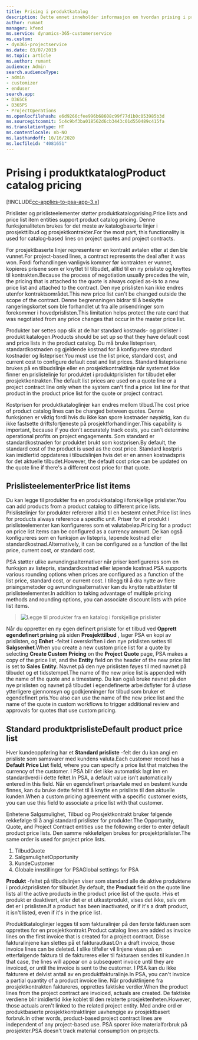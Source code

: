 ```yaml
---
title: Prising i produktkatalog
description: Dette emnet inneholder informasjon om hvordan prising i produktkatalogen fungerer i Dynamics 365 Project Service Automation (PSA).
author: rumant
manager: kfend
ms.service: dynamics-365-customerservice
ms.custom:
- dyn365-projectservice
ms.date: 03/07/2019
ms.topic: article
ms.author: rumant
audience: Admin
search.audienceType:
- admin
- customizer
- enduser
search.app:
- D365CE
- D365PS
- ProjectOperations
ms.openlocfilehash: e6d9266cfee996b68608c99f77d1b0c053985b3d
ms.sourcegitcommit: 5c4c9bf3ba018562d6cb3443c01d550489c415fa
ms.translationtype: HT
ms.contentlocale: nb-NO
ms.lasthandoff: 10/16/2020
ms.locfileid: "4081651"
---
```

# <a name="product-catalog-pricing"></a><span data-ttu-id="96697-103">Prising i produktkatalog</span><span class="sxs-lookup"><span data-stu-id="96697-103">Product catalog pricing</span></span> 

[!INCLUDE[cc-applies-to-psa-app-3.x](../includes/cc-applies-to-psa-app-3x.md)]


<span data-ttu-id="96697-104">Prislister og prislisteelementer støtter produktkatalogprising.</span><span class="sxs-lookup"><span data-stu-id="96697-104">Price lists and price list item entities support product catalog pricing.</span></span> <span data-ttu-id="96697-105">Denne funksjonaliteten brukes for det meste av katalogbaserte linjer i prosjekttilbud og prosjektkontrakter.</span><span class="sxs-lookup"><span data-stu-id="96697-105">For the most part, this functionality is used for catalog-based lines on project quotes and project contracts.</span></span>

<span data-ttu-id="96697-106">For prosjektbaserte linjer representerer en kontrakt avtalen etter at den ble vunnet.</span><span class="sxs-lookup"><span data-stu-id="96697-106">For project-based lines, a contract represents the deal after it was won.</span></span> <span data-ttu-id="96697-107">Fordi forhandlingen vanligvis kommer før kontrakten er vunnet, kopieres prisene som er knyttet til tilbudet, alltid til en ny prisliste og knyttes til kontrakten.</span><span class="sxs-lookup"><span data-stu-id="96697-107">Because the process of negotiation usually precedes the win, the pricing that is attached to the quote is always copied as-is to a new price list and attached to the contract.</span></span> <span data-ttu-id="96697-108">Den nye prislisten kan ikke endres utenfor kontraktsområdet.</span><span class="sxs-lookup"><span data-stu-id="96697-108">This new price list can't be changed outside the scope of the contract.</span></span> <span data-ttu-id="96697-109">Denne begrensningen bidrar til å beskytte rangeringskortet som ble forhandlet ut fra alle prisendringer som forekommer i hovedprislisten.</span><span class="sxs-lookup"><span data-stu-id="96697-109">This limitation helps protect the rate card that was negotiated from any price changes that occur in the master price list.</span></span>

<span data-ttu-id="96697-110">Produkter bør settes opp slik at de har standard kostnads- og prislister i produkt katalogen.</span><span class="sxs-lookup"><span data-stu-id="96697-110">Products should be set up so that they have default cost and price lists in the product catalog.</span></span> <span data-ttu-id="96697-111">Du må bruke listeprisen, standardkostnaden og gjeldende kostnad for å konfigurere standard kostnader og listepriser.</span><span class="sxs-lookup"><span data-stu-id="96697-111">You must use the list price, standard cost, and current cost to configure default cost and list prices.</span></span> <span data-ttu-id="96697-112">Standard listeprisene brukes på en tilbudslinje eller en prosjektkontraktlinje når systemet ikke finner en prislistelinje for produktet i produktprislisten for tilbudet eller prosjektkontrakten.</span><span class="sxs-lookup"><span data-stu-id="96697-112">The default list prices are used on a quote line or a project contract line only when the system can't find a price list line for that product in the product price list for the quote or project contract.</span></span>

<span data-ttu-id="96697-113">Kostprisen for produktkataloglinjer kan endres mellom tilbud.</span><span class="sxs-lookup"><span data-stu-id="96697-113">The cost price of product catalog lines can be changed between quotes.</span></span> <span data-ttu-id="96697-114">Denne funksjonen er viktig fordi hvis du ikke kan spore kostnader nøyaktig, kan du ikke fastsette driftsfortjeneste på prosjektforhandlinger.</span><span class="sxs-lookup"><span data-stu-id="96697-114">This capability is important, because if you don't accurately track costs, you can't determine operational profits on project engagements.</span></span> <span data-ttu-id="96697-115">Som standard er standardkostnaden for produktet brukt som kostprisen.</span><span class="sxs-lookup"><span data-stu-id="96697-115">By default, the standard cost of the product is used as the cost price.</span></span> <span data-ttu-id="96697-116">Standard kostpris kan imidlertid oppdateres i tilbudslinjen hvis det er en annen kostnadspris for det aktuelle tilbudet.</span><span class="sxs-lookup"><span data-stu-id="96697-116">However, the default cost price can be updated on the quote line if there's a different cost price for that quote.</span></span>

## <a name="price-list-items"></a><span data-ttu-id="96697-117">Prislisteelementer</span><span class="sxs-lookup"><span data-stu-id="96697-117">Price list items</span></span>

<span data-ttu-id="96697-118">Du kan legge til produkter fra en produktkatalog i forskjellige prislister.</span><span class="sxs-lookup"><span data-stu-id="96697-118">You can add products from a product catalog to different price lists.</span></span> <span data-ttu-id="96697-119">Prislistelinjer for produkter refererer alltid til en bestemt enhet.</span><span class="sxs-lookup"><span data-stu-id="96697-119">Price list lines for products always reference a specific unit.</span></span> <span data-ttu-id="96697-120">Priser for et produkt i prislisteelementer kan konfigureres som et valutabeløp.</span><span class="sxs-lookup"><span data-stu-id="96697-120">Pricing for a product on price list items can be configured as a currency amount.</span></span> <span data-ttu-id="96697-121">De kan også konfigureres som en funksjon av listepris, løpende kostnad eller standardkostnad.</span><span class="sxs-lookup"><span data-stu-id="96697-121">Alternatively, it can be configured as a function of the list price, current cost, or standard cost.</span></span>

<span data-ttu-id="96697-122">PSA støtter ulike avrundingsalternativer når priser konfigureres som en funksjon av listepris, standardkostnad eller løpende kostnad.</span><span class="sxs-lookup"><span data-stu-id="96697-122">PSA supports various rounding options when prices are configured as a function of the list price, standard cost, or current cost.</span></span> <span data-ttu-id="96697-123">I tillegg til å dra nytte av flere prisingsmetoder og avrundingsalternativer kan du knytte rabattlister til prislisteelementer.</span><span class="sxs-lookup"><span data-stu-id="96697-123">In addition to taking advantage of multiple pricing methods and rounding options, you can associate discount lists with price list items.</span></span> 

> ![Legge til produkter fra en katalog i forskjellige prislister](media/basic-guide-16.png)

<span data-ttu-id="96697-125">Når du oppretter en ny egen definert prisliste for et tilbud ved **Opprett egendefinert prising** på siden **Prosjekttilbud** , lager PSA en kopi av prislisten, og **Enhet** -feltet i overskriften i den nye prislisten settes til **Salgsenhet**.</span><span class="sxs-lookup"><span data-stu-id="96697-125">When you create a new custom price list for a quote by selecting **Create Custom Pricing** on the **Project Quote** page, PSA makes a copy of the price list, and the **Entity** field on the header of the new price list is set to **Sales Entity**.</span></span> <span data-ttu-id="96697-126">Navnet på den nye prislisten føyes til med navnet på tilbudet og et tidsstempel.</span><span class="sxs-lookup"><span data-stu-id="96697-126">The name of the new price list is appended with the name of the quote and a timestamp.</span></span> <span data-ttu-id="96697-127">Du kan også bruke navnet på den nye prislisten og navnet på tilbudet i egendefinerte arbeidsflyter for å utløse ytterligere gjennomsyn og godkjenninger for tilbud som bruker et egendefinert pris.</span><span class="sxs-lookup"><span data-stu-id="96697-127">You also can use the name of the new price list and the name of the quote in custom workflows to trigger additional review and approvals for quotes that use custom pricing.</span></span>

 
## <a name="default-product-price-list"></a><span data-ttu-id="96697-128">Standard produktprisliste</span><span class="sxs-lookup"><span data-stu-id="96697-128">Default product price list</span></span>
<span data-ttu-id="96697-129">Hver kundeoppføring har et **Standard prisliste** -felt der du kan angi en prisliste som samsvarer med kundens valuta.</span><span class="sxs-lookup"><span data-stu-id="96697-129">Each customer record has a **Default Price List** field, where you can specify a price list that matches the currency of the customer.</span></span> <span data-ttu-id="96697-130">I PSA blir det ikke automatisk lagt inn en standardverdi i dette feltet.</span><span class="sxs-lookup"><span data-stu-id="96697-130">In PSA, a default value isn't automatically entered in this field.</span></span> <span data-ttu-id="96697-131">Når en egendefinert prisavtale med en bestemt kunde finnes, kan du bruke dette feltet til å knytte en prisliste til den aktuelle kunden.</span><span class="sxs-lookup"><span data-stu-id="96697-131">When a custom pricing agreement with a specific customer exists, you can use this field to associate a price list with that customer.</span></span>

<span data-ttu-id="96697-132">Enhetene Salgsmulighet, Tilbud og Prosjektkontrakt bruker følgende rekkefølge til å angi standard prislister for produkter.</span><span class="sxs-lookup"><span data-stu-id="96697-132">The Opportunity, Quote, and Project Contract entities use the following order to enter default product price lists.</span></span> <span data-ttu-id="96697-133">Den samme rekkefølgen brukes for prosjektprislister.</span><span class="sxs-lookup"><span data-stu-id="96697-133">The same order is used for project price lists.</span></span>

1.  <span data-ttu-id="96697-134">Tilbud</span><span class="sxs-lookup"><span data-stu-id="96697-134">Quote</span></span>
2.  <span data-ttu-id="96697-135">Salgsmulighet</span><span class="sxs-lookup"><span data-stu-id="96697-135">Opportunity</span></span>
3.  <span data-ttu-id="96697-136">Kunde</span><span class="sxs-lookup"><span data-stu-id="96697-136">Customer</span></span>
4.  <span data-ttu-id="96697-137">Globale innstillinger for PSA</span><span class="sxs-lookup"><span data-stu-id="96697-137">Global settings for PSA</span></span>

<span data-ttu-id="96697-138">**Produkt** -feltet på tilbudslinjen viser som standard alle de aktive produktene i produktprislisten for tilbudet.</span><span class="sxs-lookup"><span data-stu-id="96697-138">By default, the **Product** field on the quote line lists all the active products in the product price list of the quote.</span></span> <span data-ttu-id="96697-139">Hvis et produkt er deaktivert, eller det er et utkastprodukt, vises det ikke, selv om det er i prislisten.</span><span class="sxs-lookup"><span data-stu-id="96697-139">If a product has been inactivated, or if it's a draft product, it isn't listed, even if it's in the price list.</span></span> 

<span data-ttu-id="96697-140">Produktkataloglinjer legges til som fakturalinjer på den første fakturaen som opprettes for en prosjektkontrakt.</span><span class="sxs-lookup"><span data-stu-id="96697-140">Product catalog lines are added as invoice lines on the first invoice that is created for a project contract.</span></span> <span data-ttu-id="96697-141">Disse fakturalinjene kan slettes på et fakturautkast.</span><span class="sxs-lookup"><span data-stu-id="96697-141">On a draft invoice, those invoice lines can be deleted.</span></span> <span data-ttu-id="96697-142">I slike tilfeller vil linjene vises på en etterfølgende faktura til de faktureres eller til fakturaen sendes til kunden.</span><span class="sxs-lookup"><span data-stu-id="96697-142">In that case, the lines will appear on a subsequent invoice until they are invoiced, or until the invoice is sent to the customer.</span></span> <span data-ttu-id="96697-143">I PSA kan du ikke fakturere et delvist antall av en produktfakturalinje.</span><span class="sxs-lookup"><span data-stu-id="96697-143">In PSA, you can't invoice a partial quantity of a product invoice line.</span></span> <span data-ttu-id="96697-144">Når produktlinjene fra prosjektkontrakten faktureres, opprettes faktiske verdier.</span><span class="sxs-lookup"><span data-stu-id="96697-144">When the product lines from the project contract are invoiced, actuals are created.</span></span> <span data-ttu-id="96697-145">De faktiske verdiene blir imidlertid ikke koblet til den relaterte prosjektenheten.</span><span class="sxs-lookup"><span data-stu-id="96697-145">However, those actuals aren't linked to the related project entity.</span></span> <span data-ttu-id="96697-146">Med andre ord er produktbaserte prosjektkontraktlinjer uavhengige av prosjektbasert forbruk.</span><span class="sxs-lookup"><span data-stu-id="96697-146">In other words, product-based project contract lines are independent of any project-based use.</span></span> <span data-ttu-id="96697-147">PSA sporer ikke materialforbruk på prosjekter.</span><span class="sxs-lookup"><span data-stu-id="96697-147">PSA doesn't track material consumption on projects.</span></span>
